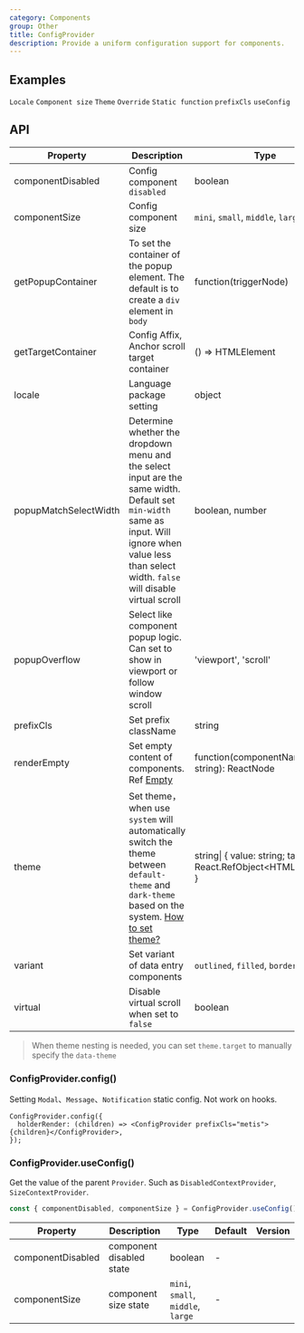 ```yaml
---
category: Components
group: Other
title: ConfigProvider
description: Provide a uniform configuration support for components.
---
```


## Examples

<!-- prettier-ignore -->
<code src="./demo/locale.tsx">Locale</code>
<code src="./demo/size.tsx">Component size</code>
<code src="./demo/theme.tsx" compact>Theme</code>
<code src="./demo/style-override.tsx">Override</code>
<code src="./demo/holder-render.tsx">Static function</code>
<code src="./demo/prefix-cls.tsx" debug>prefixCls</code>
<code src="./demo/use-config.tsx" debug>useConfig</code>

## API

| Property | Description | Type | Default | Version |
| --- | --- | --- | --- | --- |
| componentDisabled | Config component `disabled` | boolean | - |  |
| componentSize | Config component size | `mini`, `small`, `middle`, `large` | - |  |
| getPopupContainer | To set the container of the popup element. The default is to create a `div` element in `body` | function(triggerNode) | () => document.body |  |
| getTargetContainer | Config Affix, Anchor scroll target container | () => HTMLElement | () => window |  |
| locale | Language package setting | object | - |  |
| popupMatchSelectWidth | Determine whether the dropdown menu and the select input are the same width. Default set `min-width` same as input. Will ignore when value less than select width. `false` will disable virtual scroll | boolean, number | - |  |
| popupOverflow | Select like component popup logic. Can set to show in viewport or follow window scroll | 'viewport', 'scroll' | 'viewport' |  |
| prefixCls | Set prefix className | string | `metis` |  |
| renderEmpty | Set empty content of components. Ref [Empty](/components/empty/) | function(componentName: string): ReactNode | - |  |
| theme | Set theme，when use `system` will automatically switch the theme between `default-theme` and `dark-theme` based on the system. [How to set theme?](/docs/theme) | string\| { value: string; target: React.RefObject&lt;HTMLElement&gt; } | `system` |  |
| variant | Set variant of data entry components | `outlined`, `filled`, `borderless` | - |  |
| virtual | Disable virtual scroll when set to `false` | boolean | - |  |

> When theme nesting is needed, you can set `theme.target` to manually specify the `data-theme`

### ConfigProvider.config()

Setting `Modal`、`Message`、`Notification` static config. Not work on hooks.

```tsx
ConfigProvider.config({
  holderRender: (children) => <ConfigProvider prefixCls="metis">{children}</ConfigProvider>,
});
```

### ConfigProvider.useConfig()

Get the value of the parent `Provider`. Such as `DisabledContextProvider`, `SizeContextProvider`.

```jsx
const { componentDisabled, componentSize } = ConfigProvider.useConfig();
```

| Property | Description | Type | Default | Version |
| --- | --- | --- | --- | --- |
| componentDisabled | component disabled state | boolean | - |  |
| componentSize | component size state | `mini`, `small`, `middle`, `large` | - |  |
